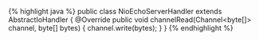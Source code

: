 {% highlight java %}
public class NioEchoServerHandler extends AbstractIoHandler {
    @Override
    public void channelRead(Channel<byte[]> channel, byte[] bytes) {
        channel.write(bytes);
    }
  }
{% endhighlight %}
